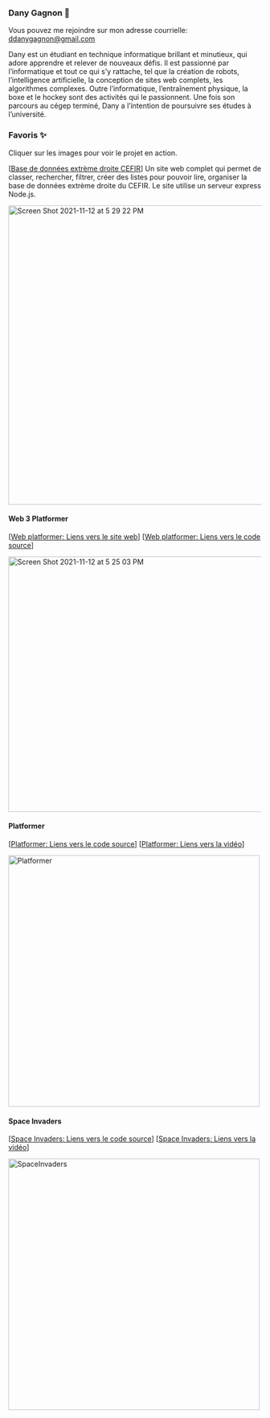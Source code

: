 ### Dany Gagnon 🐒

Vous pouvez me rejoindre sur mon adresse courrielle: ddanygagnon@gmail.com

Dany est un étudiant en technique informatique brillant et minutieux, qui adore apprendre et relever de nouveaux défis. Il est passionné par l’informatique et tout ce qui s’y rattache, tel que la création de robots, l’intelligence artificielle, la conception de sites web complets, les algorithmes complexes. Outre l’informatique, l’entraînement physique, la boxe et le hockey sont des activités qui le passionnent.  Une fois son parcours au cégep terminé, Dany a l’intention de poursuivre ses études à l’université.

### Favoris ✨

Cliquer sur les images pour voir le projet en action.

[[Base de données extrème droite CEFIR](https://bd.cefir.xyz/)] Un site web complet qui permet de classer, rechercher, filtrer, créer des listes pour pouvoir lire, organiser la base de données extrème droite du CEFIR. Le site utilise un serveur express Node.js.

<img width="595" alt="Screen Shot 2021-11-12 at 5 29 22 PM" src="https://user-images.githubusercontent.com/21992952/141552478-e1967ddc-fac7-4740-8914-beb8e173dad9.png">

#### Web 3 Platformer
[[Web platformer: Liens vers le site web](https://dgagn.github.io/web3-platformer)]
[[Web platformer: Liens vers le code source](https://github.com/ddanygagnon/web3-platformer)]

<a href="https://dgagn.github.io/web3-platformer">
  <img width="508" alt="Screen Shot 2021-11-12 at 5 25 03 PM" src="https://user-images.githubusercontent.com/21992952/141546827-d136df89-c501-482c-bd92-c4180a6217ba.png">
</a>

#### Platformer
[[Platformer: Liens vers le code source](https://github.com/ddanygagnon/jeux2d-platformer)]
[[Platformer: Liens vers la vidéo](https://www.youtube.com/watch?v=EjWt25mWSm8)]

<a href="https://www.youtube.com/watch?v=EjWt25mWSm8">
  <img src="https://img.youtube.com/vi/EjWt25mWSm8/0.jpg" alt="Platformer" width="500" />
</a>

#### Space Invaders
[[Space Invaders: Liens vers le code source](https://github.com/ddanygagnon/jeux2d-space-invaders)]
[[Space Invaders: Liens vers la vidéo](https://www.youtube.com/watch?v=-58Sw8y_cJ8)]

<a href="https://www.youtube.com/watch?v=-58Sw8y_cJ8">
  <img src="https://img.youtube.com/vi/-58Sw8y_cJ8/0.jpg" alt="SpaceInvaders" width="500" />
</a>

<!--
**ddanygagnon/ddanygagnon** is a ✨ _special_ ✨ repository because its `README.md` (this file) appears on your GitHub profile.

Here are some ideas to get you started:

- 🔭 I’m currently working on ...
- 🌱 I’m currently learning ...
- 👯 I’m looking to collaborate on ...
- 🤔 I’m looking for help with ...
- 💬 Ask me about ...
- 📫 How to reach me: ...
- 😄 Pronouns: ...
- ⚡ Fun fact: ...
-->
